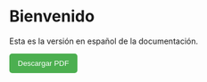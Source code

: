 # Bienvenido
Esta es la versión en español de la documentación.

<p>
  <a href="../pdf/es/index.pdf" download>
    <button style="padding: 10px 15px; background-color: #4CAF50; color: white; border: none; border-radius: 5px; cursor: pointer;">
      Descargar PDF
    </button>
  </a>
</p>
